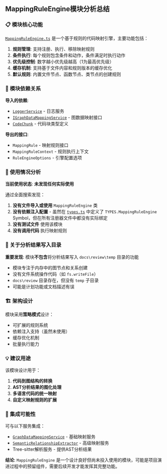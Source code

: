 ## MappingRuleEngine模块分析总结

### 📋 模块核心功能

[`MappingRuleEngine.ts`](src/service/mapping/MappingRuleEngine.ts) 是一个基于规则的代码映射引擎，主要功能包括：

1. **规则管理**: 支持注册、执行、移除映射规则
2. **条件执行**: 每个规则包含条件和动作，条件满足时执行动作
3. **优先级控制**: 数字越小优先级越高（1为最高优先级）
4. **缓存机制**: 支持基于文件内容和规则版本的缓存优化
5. **默认规则**: 内置文件节点、函数节点、类节点的创建规则

### 🔗 模块依赖关系

**导入的依赖**:
- [`LoggerService`](src/utils/LoggerService.ts) - 日志服务
- [`IGraphDataMappingService`](src/service/mapping/IGraphDataMappingService.ts) - 图数据映射接口
- [`CodeChunk`](src/service/parser/splitting/Splitter.ts) - 代码块类型定义

**导出的接口**:
- `MappingRule` - 映射规则接口
- `MappingRuleContext` - 规则执行上下文
- `RuleEngineOptions` - 引擎配置选项

### 🎯 使用情况分析

**当前使用状态**: **未发现任何实际使用**

通过全面搜索发现：
1. **没有文件导入或使用** `MappingRuleEngine` 类
2. **没有依赖注入配置** - 虽然在 [`types.ts`](src/types.ts:283) 中定义了 `TYPES.MappingRuleEngine` Symbol，但在所有注册器文件中都没有实际绑定
3. **没有测试文件** 使用该模块
4. **没有调用代码** 执行映射规则

### 📁 关于分析结果写入目录

**重要发现**: 模块**不包含**将分析结果写入 `docs\review\temp` 目录的功能

- 模块专注于内存中的图节点和关系创建
- 没有文件系统操作代码（如 `fs.writeFile`）
- `docs\review` 目录存在，但没有 `temp` 子目录
- 可能是计划功能或文档描述有误

### 🏗️ 架构设计

模块采用**策略模式**设计：
- 可扩展的规则系统
- 依赖注入支持（虽然未使用）
- 缓存优化机制
- 批量执行能力

### 💡 建议用途

该模块设计用于：
1. **代码到图结构的转换**
2. **AST分析结果的图化处理**  
3. **多语言代码的统一映射**
4. **自定义映射规则的扩展**

### 🔄 集成可能性

可与以下服务集成：
- [`GraphDataMappingService`](src/service/mapping/GraphDataMappingService.ts) - 基础映射服务
- [`SemanticRelationshipExtractor`](src/service/mapping/SemanticRelationshipExtractor.ts) - 高级映射服务
- Tree-sitter解析服务 - 提供AST分析结果

**结论**: `MappingRuleEngine` 是一个设计良好但尚未投入使用的模块，可能是项目演进过程中的预留组件，需要后续开发才能发挥其完整功能。
